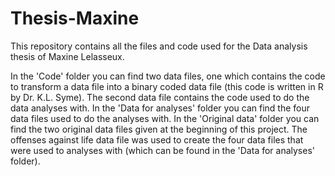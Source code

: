 # Thesis-Maxine
This repository contains all the files and code used for the Data analysis thesis of Maxine Lelasseux. 

In the 'Code' folder you can find two data files, one which contains the code to transform a data file into a binary coded data file (this code is written in R by Dr. K.L. Syme). The second data file contains the code used to do the data analyses with. 
In the 'Data for analyses' folder you can find the four data files used to do the analyses with. 
In the 'Original data' folder you can find the two original data files given at the beginning of this project. The offenses against life data file was used to create the four data files that were used to analyses with (which can be found in the 'Data for analyses' folder). 
